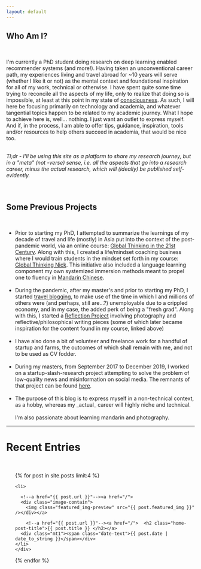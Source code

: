 ```yaml
---
layout: default
---
```

<div class="page-content">
    <div class=" text-body paragraph-text-home mx-auto mb2">
<h2>Who Am I?</h2>
<p>
<br>

I'm currently a PhD student doing research on deep learning enabled recommender systems (and more!). Having taken an unconventional career path, my experiences living and travel abroad for ~10 years will serve (whether I like it or not) as the mental context and foundational inspiration for all of my work, technical or otherwise. I have spent quite some time trying to reconcile all the aspects of my life, only to realize that doing so is impossible, at least at this point in my state of <a href="/">consciousness</a>. As such, I will here be focusing primarily on technology and academia, and whatever tangential topics happen to be related to my academic journey. What I hope to achieve here is, well... nothing. I just want an outlet to express myself. And if, in the process, I am able to offer tips, guidance, inspiration, tools and/or resources to help others succeed in academia, that would be nice too.
<br>
<br>
<div style="font-style: italic;">
Tl;dr - I'll be using this site as a platform to share my research journey, but in a "meta" (not -verse) sense, i.e. all the aspects that go into a research career, minus the actual research, which will (ideally) be published self-evidently. </div>
<br>
<br>

<h2> Some Previous Projects </h2>
<br>

<div class="content-list">

<p >
<ul>
<li>
Prior to starting my PhD, I attempted to summarize the learnings of my decade of travel and life (mostly) in Asia put into the context of the post-pandemic world, via an online course: <a href="https://www.globalthinkingcourse.com">Global Thinking in the 21st Century</a>. Along with this, I created a life/mindset coaching business where I would train students in the mindset set forth in my course: <a href="https://www.nicksnomadlife.com/">Global Thinking Nick</a>. This initiative also included a language learning component my own systemized immersion methods meant to propel one to fluency in <a href="https://nicksnomadlife.com/you-dont-need-to-be-in-china-to-learn-chinese/" >Mandarin Chinese</a>. </li>
<br>
<li>
During the pandemic, after my master's and prior to starting my PhD, I started <a href="https://www.nickstravelworld.com">travel blogging</a>, to make use of the time in which I and millions of others were (and perhaps, still are...?) unemployable due to a crippled economy, and in my case, the added perk of being a "fresh grad". Along with this, I started a <a href="/reflection-project">Reflection Project</a> involving photography and reflective/philosophical writing pieces (some of which later became inspiration for the content found in my course, linked above)</li>
<br>
<li>
I have also done a bit of volunteer and freelance work for a handful of startup and farms, the outcomes of which shall remain with me, and not to be used as CV fodder.</li>
<br>
<li>During my masters, from September 2017 to December 2019, I worked on a startup-slash-research project attempting to solve the problem of low-quality news and misinformation on social media. The remnants of that project can be found <a href="inflo">here</a>.</li>
<br>
<li>
 The purpose of this blog is to express myself in a non-technical context, as a hobby, whereas my _actual_ career will highly niche and technical.</li>
<br>
 I'm also passionate about learning mandarin and photography.

</p>

</div>
</div>

<hr>

<div class="recent-entries-container">

<h1 class="center"> Recent Entries </h1>
<br>
<div class="recent-entries clearfix">

<ul class="list-reset post-list">
  {% for post in site.posts limit:4 %}
  <div class="post-preview post-preview-home sm-col sm-col-3">

    <li>

      <!--a href="{{ post.url }}"--><a href="/">
	  <div class="image-contain">
        <img class="featured_img-preview" src="{{ post.featured_img }}" /></div></a>

        <!--a href="{{ post.url }}"--><a href="/">  <h2 class="home-post-title">{{ post.title }} </h2></a>
      <div class="mt1"><span class="date-text">{{ post.date | date_to_string }}</span></div>
    </li>
	</div>
  {% endfor %}
</ul>

</div>
</div>
</div>
